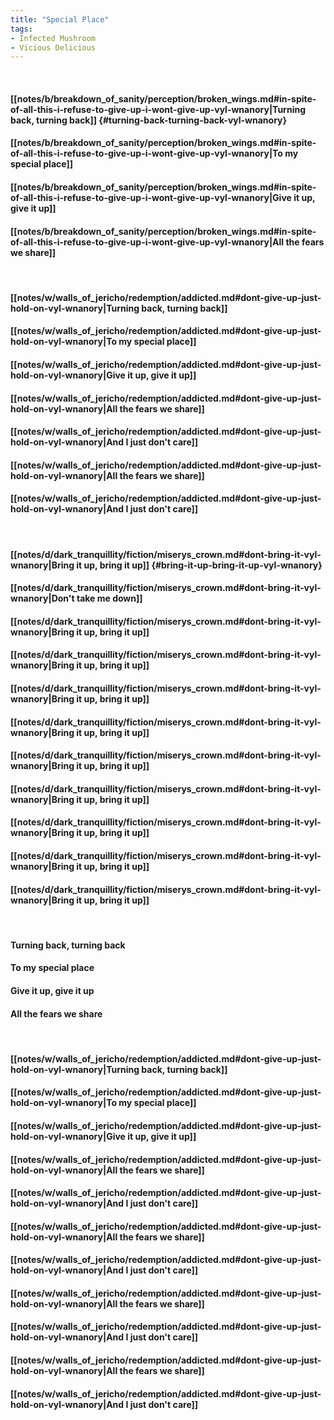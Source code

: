 ```yaml
---
title: "Special Place"
tags:
- Infected Mushroom
- Vicious Delicious
---
```

&nbsp;
#### [[notes/b/breakdown_of_sanity/perception/broken_wings.md#in-spite-of-all-this-i-refuse-to-give-up-i-wont-give-up-vyl-wnanory|Turning back, turning back]] {#turning-back-turning-back-vyl-wnanory}
#### [[notes/b/breakdown_of_sanity/perception/broken_wings.md#in-spite-of-all-this-i-refuse-to-give-up-i-wont-give-up-vyl-wnanory|To my special place]]
#### [[notes/b/breakdown_of_sanity/perception/broken_wings.md#in-spite-of-all-this-i-refuse-to-give-up-i-wont-give-up-vyl-wnanory|Give it up, give it up]]
#### [[notes/b/breakdown_of_sanity/perception/broken_wings.md#in-spite-of-all-this-i-refuse-to-give-up-i-wont-give-up-vyl-wnanory|All the fears we share]]
&nbsp;
#### [[notes/w/walls_of_jericho/redemption/addicted.md#dont-give-up-just-hold-on-vyl-wnanory|Turning back, turning back]]
#### [[notes/w/walls_of_jericho/redemption/addicted.md#dont-give-up-just-hold-on-vyl-wnanory|To my special place]]
#### [[notes/w/walls_of_jericho/redemption/addicted.md#dont-give-up-just-hold-on-vyl-wnanory|Give it up, give it up]]
#### [[notes/w/walls_of_jericho/redemption/addicted.md#dont-give-up-just-hold-on-vyl-wnanory|All the fears we share]]
#### [[notes/w/walls_of_jericho/redemption/addicted.md#dont-give-up-just-hold-on-vyl-wnanory|And I just don't care]]
#### [[notes/w/walls_of_jericho/redemption/addicted.md#dont-give-up-just-hold-on-vyl-wnanory|All the fears we share]]
#### [[notes/w/walls_of_jericho/redemption/addicted.md#dont-give-up-just-hold-on-vyl-wnanory|And I just don't care]]
&nbsp;
#### [[notes/d/dark_tranquillity/fiction/miserys_crown.md#dont-bring-it-vyl-wnanory|Bring it up, bring it up]] {#bring-it-up-bring-it-up-vyl-wnanory}
#### [[notes/d/dark_tranquillity/fiction/miserys_crown.md#dont-bring-it-vyl-wnanory|Don't take me down]]
#### [[notes/d/dark_tranquillity/fiction/miserys_crown.md#dont-bring-it-vyl-wnanory|Bring it up, bring it up]]
#### [[notes/d/dark_tranquillity/fiction/miserys_crown.md#dont-bring-it-vyl-wnanory|Bring it up, bring it up]]
#### [[notes/d/dark_tranquillity/fiction/miserys_crown.md#dont-bring-it-vyl-wnanory|Bring it up, bring it up]]
#### [[notes/d/dark_tranquillity/fiction/miserys_crown.md#dont-bring-it-vyl-wnanory|Bring it up, bring it up]]
#### [[notes/d/dark_tranquillity/fiction/miserys_crown.md#dont-bring-it-vyl-wnanory|Bring it up, bring it up]]
#### [[notes/d/dark_tranquillity/fiction/miserys_crown.md#dont-bring-it-vyl-wnanory|Bring it up, bring it up]]
#### [[notes/d/dark_tranquillity/fiction/miserys_crown.md#dont-bring-it-vyl-wnanory|Bring it up, bring it up]]
#### [[notes/d/dark_tranquillity/fiction/miserys_crown.md#dont-bring-it-vyl-wnanory|Bring it up, bring it up]]
#### [[notes/d/dark_tranquillity/fiction/miserys_crown.md#dont-bring-it-vyl-wnanory|Bring it up, bring it up]]
&nbsp;
#### Turning back, turning back
#### To my special place
#### Give it up, give it up
#### All the fears we share
&nbsp;
#### [[notes/w/walls_of_jericho/redemption/addicted.md#dont-give-up-just-hold-on-vyl-wnanory|Turning back, turning back]]
#### [[notes/w/walls_of_jericho/redemption/addicted.md#dont-give-up-just-hold-on-vyl-wnanory|To my special place]]
#### [[notes/w/walls_of_jericho/redemption/addicted.md#dont-give-up-just-hold-on-vyl-wnanory|Give it up, give it up]]
#### [[notes/w/walls_of_jericho/redemption/addicted.md#dont-give-up-just-hold-on-vyl-wnanory|All the fears we share]]
#### [[notes/w/walls_of_jericho/redemption/addicted.md#dont-give-up-just-hold-on-vyl-wnanory|And I just don't care]]
#### [[notes/w/walls_of_jericho/redemption/addicted.md#dont-give-up-just-hold-on-vyl-wnanory|All the fears we share]]
#### [[notes/w/walls_of_jericho/redemption/addicted.md#dont-give-up-just-hold-on-vyl-wnanory|And I just don't care]]
#### [[notes/w/walls_of_jericho/redemption/addicted.md#dont-give-up-just-hold-on-vyl-wnanory|All the fears we share]]
#### [[notes/w/walls_of_jericho/redemption/addicted.md#dont-give-up-just-hold-on-vyl-wnanory|And I just don't care]]
#### [[notes/w/walls_of_jericho/redemption/addicted.md#dont-give-up-just-hold-on-vyl-wnanory|All the fears we share]]
#### [[notes/w/walls_of_jericho/redemption/addicted.md#dont-give-up-just-hold-on-vyl-wnanory|And I just don't care]]
